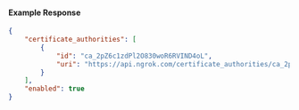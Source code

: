 <!-- Code generated for API Clients. DO NOT EDIT. -->

#### Example Response

```json
{
	"certificate_authorities": [
		{
			"id": "ca_2pZ6c1zdPl2O830woR6RVIND4oL",
			"uri": "https://api.ngrok.com/certificate_authorities/ca_2pZ6c1zdPl2O830woR6RVIND4oL"
		}
	],
	"enabled": true
}
```
